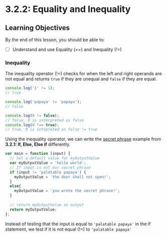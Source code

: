 # 3.2.2: Equality and Inequality&#x20;

## Learning Objectives <a href="#learning-objectives" id="learning-objectives"></a>

By the end of this lesson, you should be able to:

* [ ] Understand and use Equality (==) and Inequality (!=)&#x20;

### Inequality&#x20;

The inequality operator (!=) checks for when the left and right operands are not equal and returns `true` if they are unequal and `false` if they are equal.

```javascript
console.log('1' != 1);
// true

console.log('papaya' != 'papaya');
// false

console.log(0 != false);
// false, 0 is interpreted as false  
console.log(0 !== true);
// true, 0 is intepreted as false != true
```

Using the inequality operator, we can write the [secret phrase](3.2.1-if-else-else-if.md#simple-conditional-example-secret-phrase-1) example from **3.2.1: If, Else, Else if** differently.

```javascript
var main = function (input) {
  // Set a default value for myOutputValue
  var myOutputValue = 'hello world';
  // If input is not our secret phrase
  if (input != 'palatable papaya') {
    myOutputValue = 'the door shall not open!';
  }
  else{
    myOutputValue = 'you wrote the secret phrase!';
  }
  
  // return myOutputValue as output
  return myOutputValue;
};
```

Instead of testing that the input is equal to `'palatable papaya'` in the if statement, we test if it is not equal (!=) to `'palatable papaya'`

